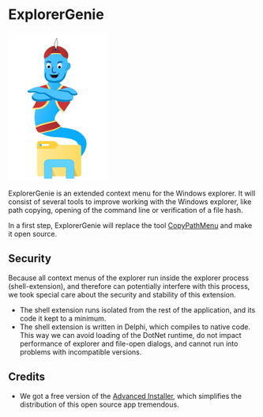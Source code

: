 # ExplorerGenie

![Icon](screenshots/explorergenie.png)

ExplorerGenie is an extended context menu for the Windows explorer. It will consist of several
tools to improve working with the Windows explorer, like path copying, opening of the command
line or verification of a file hash.

In a first step, ExplorerGenie will replace the tool [CopyPathMenu](https://www.martinstoeckli.ch/copypathmenu)
and make it open source.

## Security

Because all context menus of the explorer run inside the explorer process (shell-extension), and
therefore can potentially interfere with this process, we took special care about the security and
stability of this extension.

* The shell extension runs isolated from the rest of the application, and its code it kept to a minimum.
* The shell extension is written in Delphi, which compiles to native code. This way we can avoid loading of the DotNet runtime, do not impact performance of explorer and file-open dialogs, and cannot run into problems with incompatible versions.

## Credits

* We got a free version of the [Advanced Installer](https://www.advancedinstaller.com), which simplifies the distribution of this open source app tremendous.
